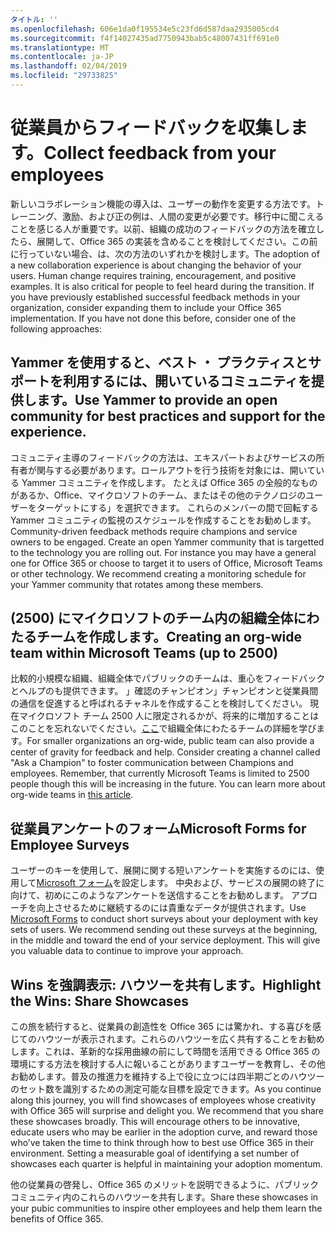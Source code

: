 ```yaml
---
タイトル: ''
ms.openlocfilehash: 606e1da0f195534e5c23fd6d587daa2935005cd4
ms.sourcegitcommit: f4f14027435ad7750943bab5c48007431ff691e0
ms.translationtype: MT
ms.contentlocale: ja-JP
ms.lasthandoff: 02/04/2019
ms.locfileid: "29733825"
---
```

# <a name="collect-feedback-from-your-employees"></a><span data-ttu-id="542df-102">従業員からフィードバックを収集します。</span><span class="sxs-lookup"><span data-stu-id="542df-102">Collect feedback from your employees</span></span>

<span data-ttu-id="542df-p101">新しいコラボレーション機能の導入は、ユーザーの動作を変更する方法です。トレーニング、激励、および正の例は、人間の変更が必要です。移行中に聞こえることを感じる人が重要です。以前、組織の成功のフィードバックの方法を確立したら、展開して、Office 365 の実装を含めることを検討してください。この前に行っていない場合、は、次の方法のいずれかを検討します。</span><span class="sxs-lookup"><span data-stu-id="542df-p101">The adoption of a new collaboration experience is about changing the behavior of your users. Human change requires training, encouragement, and positive examples. It is also critical for people to feel heard during the transition. If you have previously established successful feedback methods in your organization, consider expanding them to include your Office 365 implementation. If you have not done this before, consider one of the following approaches:</span></span>

## <a name="use-yammer-to-provide-an-open-community-for-best-practices-and-support-for-the-experience"></a><span data-ttu-id="542df-108">Yammer を使用すると、ベスト ・ プラクティスとサポートを利用するには、開いているコミュニティを提供します。</span><span class="sxs-lookup"><span data-stu-id="542df-108">Use Yammer to provide an open community for best practices and support for the experience.</span></span>
<span data-ttu-id="542df-p102">コミュニティ主導のフィードバックの方法は、エキスパートおよびサービスの所有者が関与する必要があります。ロールアウトを行う技術を対象には、開いている Yammer コミュニティを作成します。 たとえば Office 365 の全般的なものがあるか、Office、マイクロソフトのチーム、またはその他のテクノロジのユーザーをターゲットにする」を選択できます。 これらのメンバーの間で回転する Yammer コミュニティの監視のスケジュールを作成することをお勧めします。</span><span class="sxs-lookup"><span data-stu-id="542df-p102">Community-driven feedback methods require champions and service owners to be engaged. Create an open Yammer community that is targetted to the technology you are rolling out.  For instance you may have a general one for Office 365 or choose to target it to users of Office, Microsoft Teams or other technology.  We recommend creating a monitoring schedule for your Yammer community that rotates among these members.</span></span> 

## <a name="creating-an-org-wide-team-within-microsoft-teams-up-to-2500"></a><span data-ttu-id="542df-112">(2500) にマイクロソフトのチーム内の組織全体にわたるチームを作成します。</span><span class="sxs-lookup"><span data-stu-id="542df-112">Creating an org-wide team within Microsoft Teams (up to 2500)</span></span>
<span data-ttu-id="542df-p103">比較的小規模な組織、組織全体でパブリックのチームは、重心をフィードバックとヘルプのも提供できます。 」確認のチャンピオン」チャンピオンと従業員間の通信を促進すると呼ばれるチャネルを作成することを検討してください。 現在マイクロソフト チーム 2500 人に限定されるかが、将来的に増加することはこのことを忘れないでください。[ここ](https://docs.microsoft.com/en-us/microsoftteams/create-an-org-wide-team)で組織全体にわたるチームの詳細を学びます。</span><span class="sxs-lookup"><span data-stu-id="542df-p103">For smaller organizations an org-wide, public team can also provide a center of gravity for feedback and help.  Consider creating a channel called "Ask a Champion" to foster communication between Champions and employees.  Remember, that currently Microsoft Teams is limited to 2500 people though this will be increasing in the future. You can learn more about org-wide teams in [this article](https://docs.microsoft.com/en-us/microsoftteams/create-an-org-wide-team).</span></span> 

## <a name="microsoft-forms-for-employee-surveys"></a><span data-ttu-id="542df-117">従業員アンケートのフォーム</span><span class="sxs-lookup"><span data-stu-id="542df-117">Microsoft Forms for Employee Surveys</span></span>

<span data-ttu-id="542df-p104">ユーザーのキーを使用して、展開に関する短いアンケートを実施するのには、使用して[Microsoft フォーム](https://support.office.com/en-us/forms)を設定します。 中央および、サービスの展開の終了に向けて、初めにこのようなアンケートを送信することをお勧めします。 アプローチを向上させるために継続するのには貴重なデータが提供されます。</span><span class="sxs-lookup"><span data-stu-id="542df-p104">Use [Microsoft Forms](https://support.office.com/en-us/forms) to conduct short surveys about your deployment with key sets of users.  We recommend sending out these surveys at the beginning, in the middle and toward the end of your service deployment.  This will give you valuable data to continue to improve your approach.</span></span>  

## <a name="highlight-the-wins-share-showcases"></a><span data-ttu-id="542df-121">Wins を強調表示: ハウツーを共有します。</span><span class="sxs-lookup"><span data-stu-id="542df-121">Highlight the Wins: Share Showcases</span></span>
<span data-ttu-id="542df-p105">この旅を続行すると、従業員の創造性を Office 365 には驚かれ、する喜びを感じてのハウツーが表示されます。これらのハウツーを広く共有することをお勧めします。これは、革新的な採用曲線の前にして時間を活用できる Office 365 の環境にする方法を検討する人に報いることがありますユーザーを教育し、その他お勧めします。普及の推進力を維持する上で役に立つには四半期ごとのハウツーのセット数を識別するための測定可能な目標を設定できます。</span><span class="sxs-lookup"><span data-stu-id="542df-p105">As you continue along this journey, you will find showcases of employees whose creativity with Office 365 will surprise and delight you. We recommend that you share these showcases broadly. This will encourage others to be innovative, educate users who may be earlier in the adoption curve, and reward those who’ve taken the time to think through how to best use Office 365 in their environment. Setting a measurable goal of identifying a set number of showcases each quarter is helpful in maintaining your adoption momentum.</span></span>

<span data-ttu-id="542df-126">他の従業員の啓発し、Office 365 のメリットを説明できるように、パブリック コミュニティ内のこれらのハウツーを共有します。</span><span class="sxs-lookup"><span data-stu-id="542df-126">Share these showcases in your pubic communities to inspire other employees and help them learn the benefits of Office 365.</span></span>  